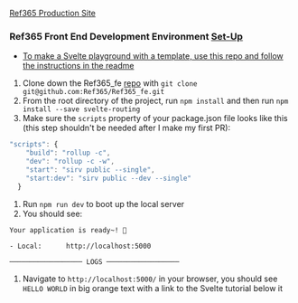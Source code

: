 [Ref365 Production Site](https://theref365.herokuapp.com/)


### Ref365 Front End Development Environment [Set-Up](https://gist.github.com/nwgambee/2216c410ba3d79d21b8d3ae8fcbf83b0)

- [To make a Svelte playground with a template, use this repo and follow the instructions in the readme](https://github.com/sveltejs/template)
1. Clone down the Ref365_fe [repo](https://github.com/Ref365/Ref365_fe) with `git clone git@github.com:Ref365/Ref365_fe.git`
1. From the root directory of the project, run `npm install` and then run `npm install --save svelte-routing`
1. Make sure the `scripts` property of your package.json file looks like this (this step shouldn't be needed after I make my first PR): 
```javascript
"scripts": {
    "build": "rollup -c",
    "dev": "rollup -c -w",
    "start": "sirv public --single",
    "start:dev": "sirv public --dev --single"
  }
  ```
  1. Run `npm run dev` to boot up the local server 
  1. You should see: 
  ```
  Your application is ready~! 🚀

  - Local:      http://localhost:5000

────────────────── LOGS ──────────────────
```
  1. Navigate to `http://localhost:5000/` in your browser, you should see `HELLO WORLD` in big orange text with a link to the Svelte tutorial below it
